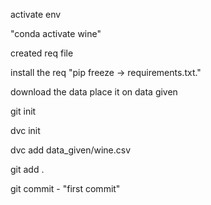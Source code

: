 activate env

"conda activate wine"

created req file

install the req
"pip freeze -> requirements.txt."

download the data place it on data given


git init


dvc init


dvc add data_given/wine.csv


git add .


git commit - "first commit"









